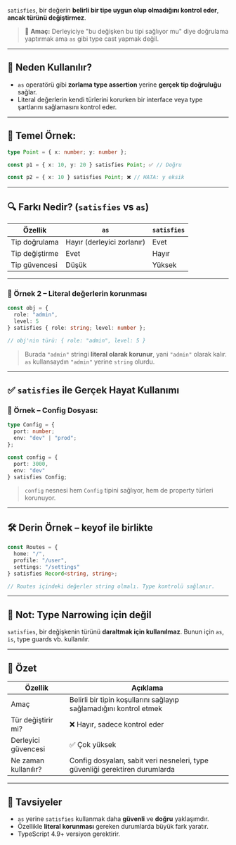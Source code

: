 
`satisfies`, bir değerin **belirli bir tipe uygun olup olmadığını kontrol eder**, **ancak türünü değiştirmez**.

> 📌 **Amaç:** Derleyiciye "bu değişken bu tipi sağlıyor mu" diye doğrulama yaptırmak ama `as` gibi type cast yapmak değil.

---

## 📌 Neden Kullanılır?

- `as` operatörü gibi **zorlama type assertion** yerine **gerçek tip doğruluğu** sağlar.
- Literal değerlerin kendi türlerini korurken bir interface veya type şartlarını sağlamasını kontrol eder.

---

## 🧪 Temel Örnek:

```ts
type Point = { x: number; y: number };

const p1 = { x: 10, y: 20 } satisfies Point; ✅ // Doğru

const p2 = { x: 10 } satisfies Point; ❌ // HATA: y eksik
```

---

## 🔍 Farkı Nedir? (`satisfies` vs `as`)

|Özellik|`as`|`satisfies`|
|---|---|---|
|Tip doğrulama|Hayır (derleyici zorlanır)|Evet|
|Tip değiştirme|Evet|Hayır|
|Tip güvencesi|Düşük|Yüksek|

---

### 🔸 Örnek 2 – Literal değerlerin korunması

```ts
const obj = {
  role: "admin",
  level: 5
} satisfies { role: string; level: number };

// obj'nin türü: { role: "admin", level: 5 }
```

> Burada `"admin"` stringi **literal olarak korunur**, yani `"admin"` olarak kalır. `as` kullansaydın `"admin"` yerine `string` olurdu.

---

## ✅ `satisfies` ile Gerçek Hayat Kullanımı

### 📌 Örnek – Config Dosyası:

```ts
type Config = {
  port: number;
  env: "dev" | "prod";
};

const config = {
  port: 3000,
  env: "dev"
} satisfies Config;
```

> `config` nesnesi hem `Config` tipini sağlıyor, hem de property türleri korunuyor.

---

## 🛠️ Derin Örnek – keyof ile birlikte

```ts
const Routes = {
  home: "/",
  profile: "/user",
  settings: "/settings"
} satisfies Record<string, string>;

// Routes içindeki değerler string olmalı. Type kontrolü sağlanır.
```

---

## 🧩 Not: Type Narrowing için değil

`satisfies`, bir değişkenin türünü **daraltmak için kullanılmaz**. Bunun için `as`, `is`, type guards vb. kullanılır.

---

## 🎯 Özet

|Özellik|Açıklama|
|---|---|
|Amaç|Belirli bir tipin koşullarını sağlayıp sağlamadığını kontrol etmek|
|Tür değiştirir mi?|❌ Hayır, sadece kontrol eder|
|Derleyici güvencesi|✅ Çok yüksek|
|Ne zaman kullanılır?|Config dosyaları, sabit veri nesneleri, type güvenliği gerektiren durumlarda|

---

## 🧠 Tavsiyeler

- `as` yerine `satisfies` kullanmak daha **güvenli** ve **doğru** yaklaşımdır.
- Özellikle **literal korunması** gereken durumlarda büyük fark yaratır.
- TypeScript 4.9+ versiyon gerektirir.
